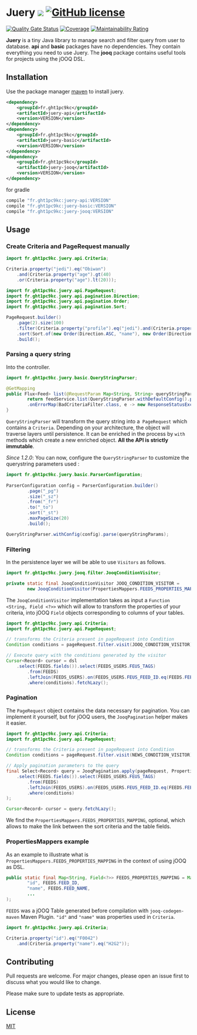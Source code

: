# Juery [![](https://img./github/release/Marthym/juery.svg)](https://GitHub.com/Marthym/juery/releases/) [![GitHub license](https://img.shields.io/github/license/Marthym/juery.svg)](https://github.com/Marthym/juery/blob/master/LICENSE)

[![Quality Gate Status](https://sonarcloud.io/api/project_badges/measure?project=Marthym_juery&metric=alert_status)](https://sonarcloud.io/dashboard?id=Marthym_juery)
[![Coverage](https://sonarcloud.io/api/project_badges/measure?project=Marthym_juery&metric=coverage)](https://sonarcloud.io/dashboard?id=Marthym_juery)
[![Maintainability Rating](https://sonarcloud.io/api/project_badges/measure?project=Marthym_juery&metric=sqale_rating)](https://sonarcloud.io/dashboard?id=Marthym_juery)

**Juery** is a tiny Java library to manage search and filter query from user to database. **api** and **basic** packages 
have no dependencies. They contain everything you need to use Juery. The **jooq** package contains useful tools for 
projects using the jOOQ DSL.

## Installation

Use the package manager [maven](https://maven.apache.org/) to install juery.

```xml
<dependency>
    <groupId>fr.ght1pc9kc</groupId>
    <artifactId>juery-api</artifactId>
    <version>VERSION</version>
</dependency>
<dependency>
    <groupId>fr.ght1pc9kc</groupId>
    <artifactId>juery-basic</artifactId>
    <version>VERSION</version>
</dependency>
<dependency>
    <groupId>fr.ght1pc9kc</groupId>
    <artifactId>juery-jooq</artifactId>
    <version>VERSION</version>
</dependency>
```

for gradle

```groovy
compile "fr.ght1pc9kc:juery-api:VERSION"
compile "fr.ght1pc9kc:juery-basic:VERSION"
compile "fr.ght1pc9kc:juery-jooq:VERSION"
```

## Usage

### Create Criteria and PageRequest manually

```java
import fr.ght1pc9kc.juery.api.Criteria;

Criteria.property("jedi").eq("Obiwan")
    .and(Criteria.property("age").gt(40)
    .or(Criteria.property("age").lt(20)));
```

```java
import fr.ght1pc9kc.juery.api.PageRequest;
import fr.ght1pc9kc.juery.api.pagination.Direction;
import fr.ght1pc9kc.juery.api.pagination.Order;
import fr.ght1pc9kc.juery.api.pagination.Sort;

PageRequest.builder()
    .page(2).size(100)
    .filter(Criteria.property("profile").eq("jedi").and(Criteria.property("job").eq("master")))
    .sort(Sort.of(new Order(Direction.ASC, "name"), new Order(Direction.DESC, "email")))
    .build();
```

### Parsing a query string

Into the controller.

```java
import fr.ght1pc9kc.juery.basic.QueryStringParser;

@GetMapping
public Flux<Feed> list(@RequestParam Map<String, String> queryStringParams) {
        return feedService.list(QueryStringParser.withDefaultConfig().parse(queryStringParams))
        .onErrorMap(BadCriteriaFilter.class, e -> new ResponseStatusException(HttpStatus.BAD_REQUEST, e.getLocalizedMessage()));
}
```

`QueryStringParser` will transform the query string into a` PageRequest` which contains a `Criteria`. 
Depending on your architecture, the object will traverse layers until persistence. 
It can be enriched in the process by `with` methods which create a new enriched object. **All the API is strictly immutable**.

*Since 1.2.0*: You can now, configure the `QueryStringParser` to customize the querystring parameters used :

```java
import fr.ght1pc9kc.juery.basic.ParserConfiguration;
        
ParserConfiguration config = ParserConfiguration.builder()
        .page("_pg")
        .size("_sz")
        .from("_fr")
        .to("_to")
        .sort("_st")
        .maxPageSize(20)
        .build();

QueryStringParser.withConfig(config).parse(queryStringParams);
```

### Filtering

In the persistence layer we will be able to use `Visitors` as follows.

```java
import fr.ght1pc9kc.juery.jooq.filter.JooqConditionVisitor;

private static final JooqConditionVisitor JOOQ_CONDITION_VISITOR =
        new JooqConditionVisitor(PropertiesMappers.FEEDS_PROPERTIES_MAPPING::get);
```

The `JooqConditionVisitor` implementation takes as input a `Function <String, Field <?>>` which will allow to transform
the properties of your criteria, into jOOQ `Field` objects corresponding to columns of your tables.

```java
import fr.ght1pc9kc.juery.api.Criteria;
import fr.ght1pc9kc.juery.api.PageRequest;

// transforms the Criteria present in pageRequest into Condition
Condition conditions = pageRequest.filter.visit(JOOQ_CONDITION_VISITOR);

// Execute query with the conditions generated by the visitor 
Cursor<Record> cursor = dsl
    .select(FEEDS.fields()).select(FEEDS_USERS.FEUS_TAGS)
        .from(FEEDS)
        .leftJoin(FEEDS_USERS).on(FEEDS_USERS.FEUS_FEED_ID.eq(FEEDS.FEED_ID))
        .where(conditions).fetchLazy();
```

### Pagination

The `PageRequest` object contains the data necessary for pagination. You can implement it yourself, 
but for jOOQ users, the `JooqPagination` helper makes it easier.

```java
import fr.ght1pc9kc.juery.api.Criteria;
import fr.ght1pc9kc.juery.api.PageRequest;

// transforms the Criteria present in pageRequest into Condition
Condition conditions = pageRequest.filter.visit(NEWS_CONDITION_VISITOR);

// Apply pagination parameters to the query
final Select<Record> query = JooqPagination.apply(pageRequest, PropertiesMappers.FEEDS_PROPERTIES_MAPPING, dsl
    .select(FEEDS.fields()).select(FEEDS_USERS.FEUS_TAGS)
        .from(FEEDS)
        .leftJoin(FEEDS_USERS).on(FEEDS_USERS.FEUS_FEED_ID.eq(FEEDS.FEED_ID))
        .where(conditions)
);

Cursor<Record> cursor = query.fetchLazy();
```

We find the `PropertiesMappers.FEEDS_PROPERTIES_MAPPING`, optional, which allows to make the link between the sort 
criteria and the table fields.

### PropertiesMappers example

As an example to illustrate what is `PropertiesMappers.FEEDS_PROPERTIES_MAPPING` in the context of using jOOQ as DSL.

```java
public static final Map<String, Field<?>> FEEDS_PROPERTIES_MAPPING = Map.of(
        "id", FEEDS.FEED_ID,
        "name", FEEDS.FEED_NAME,
        ...
);
```

`FEEDS` was a jOOQ Table generated before compilation with `jooq-codegen-maven` Maven Plugin. `"id"` and `"name"` was properties
used in `Criteria`.

```java
import fr.ght1pc9kc.juery.api.Criteria;

Criteria.property("id").eq("F0042")
    .and(Criteria.property("name").eq("H2G2"));
```

## Contributing
Pull requests are welcome. For major changes, please open an issue first to discuss what you would like to change.

Please make sure to update tests as appropriate.

## License

[MIT](https://choosealicense.com/licenses/mit/)
